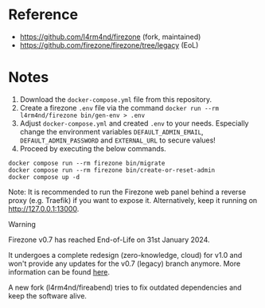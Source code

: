 # Reference

- https://github.com/l4rm4nd/firezone (fork, maintained)
- https://github.com/firezone/firezone/tree/legacy (EoL)

# Notes

1. Download the `docker-compose.yml` file from this repository.
2. Create a firezone `.env` file via the command `docker run --rm l4rm4nd/firezone bin/gen-env > .env`
3. Adjust `docker-compose.yml` and created `.env` to your needs. Especially change the environment variables `DEFAULT_ADMIN_EMAIL`, `DEFAULT_ADMIN_PASSWORD` and `EXTERNAL_URL` to secure values!
4. Proceed by executing the below commands.

````
docker compose run --rm firezone bin/migrate
docker compose run --rm firezone bin/create-or-reset-admin
docker compose up -d
````

Note: It is recommended to run the Firezone web panel behind a reverse proxy (e.g. Traefik) if you want to expose it. Alternatively, keep it running on http://127.0.0.1:13000.

> [!WARNING]
> Firezone v0.7 has reached End-of-Life on 31st January 2024.
>
> It undergoes a complete redesign (zero-knowledge, cloud) for v1.0 and won't provide any updates for the v0.7 (legacy) branch anymore. More information can be found [here](https://www.firezone.dev/blog/firezone-1-0).
>
> A new fork (l4rm4nd/fireabend) tries to fix outdated dependencies and keep the software alive.
